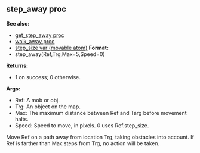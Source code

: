 ## step_away proc
**See also:**
+   [get_step_away proc](/ref/proc/get_step_away.md) 
+   [walk_away proc](/ref/proc/walk_away.md) 
+   [step_size var (movable atom)](/ref/atom/movable/var/step_size.md) <!-- -->
**Format:**
+   step_away(Ref,Trg,Max=5,Speed=0)
<!-- -->
**Returns:**
+   1 on success; 0 otherwise.
<!-- -->
**Args:**
+   Ref: A mob or obj.
+   Trg: An object on the map.
+   Max: The maximum distance between Ref and Targ before movement
    halts.
+   Speed: Speed to move, in pixels. 0 uses Ref.step_size.


Move Ref on a path away from location Trg, taking obstacles
into account. If Ref is farther than Max steps from Trg, no action will
be taken.